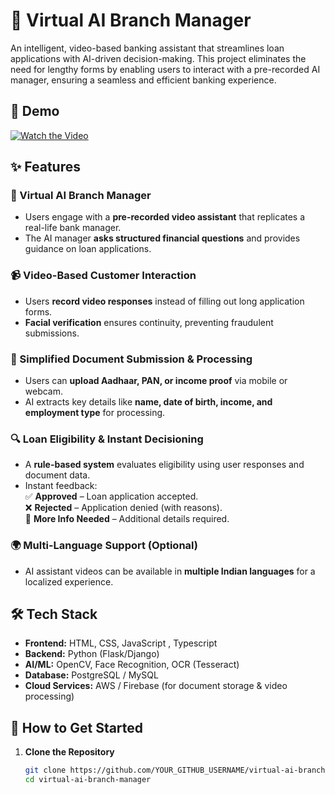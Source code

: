 # 🚀 Virtual AI Branch Manager  

An intelligent, video-based banking assistant that streamlines loan applications with AI-driven decision-making. This project eliminates the need for lengthy forms by enabling users to interact with a pre-recorded AI manager, ensuring a seamless and efficient banking experience.  

## 🎥 Demo  
[![Watch the Video](https://img.shields.io/badge/YouTube-Demo-red?style=for-the-badge&logo=youtube)]()  

## ✨ Features  

### 🏦 Virtual AI Branch Manager  
- Users engage with a **pre-recorded video assistant** that replicates a real-life bank manager.  
- The AI manager **asks structured financial questions** and provides guidance on loan applications.  

### 📹 Video-Based Customer Interaction  
- Users **record video responses** instead of filling out long application forms.  
- **Facial verification** ensures continuity, preventing fraudulent submissions.  

### 📑 Simplified Document Submission & Processing  
- Users can **upload Aadhaar, PAN, or income proof** via mobile or webcam.  
- AI extracts key details like **name, date of birth, income, and employment type** for processing.  

### 🔍 Loan Eligibility & Instant Decisioning  
- A **rule-based system** evaluates eligibility using user responses and document data.  
- Instant feedback:  
  ✅ **Approved** – Loan application accepted.  
  ❌ **Rejected** – Application denied (with reasons).  
  🔄 **More Info Needed** – Additional details required.  

### 🌍 Multi-Language Support (Optional)  
- AI assistant videos can be available in **multiple Indian languages** for a localized experience.  

## 🛠️ Tech Stack  
- **Frontend:** HTML, CSS, JavaScript , Typescript
- **Backend:** Python (Flask/Django)  
- **AI/ML:** OpenCV, Face Recognition, OCR (Tesseract)  
- **Database:** PostgreSQL / MySQL  
- **Cloud Services:** AWS / Firebase (for document storage & video processing)  

## 🚀 How to Get Started  

1. **Clone the Repository**  
   ```sh
   git clone https://github.com/YOUR_GITHUB_USERNAME/virtual-ai-branch-manager.git
   cd virtual-ai-branch-manager
